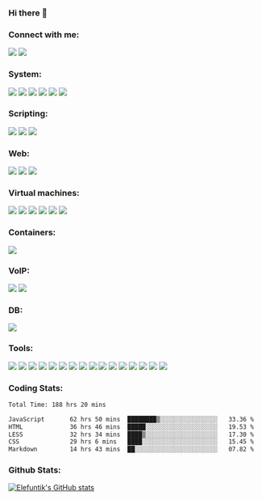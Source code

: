 ### Hi there 👋

### Connect with me:

<a href="https://www.linkedin.com/in/ivan-dziarzhynski-a02818151/">![](https://img.shields.io/badge/LinkedIn-Ivan_Dziarzhynski-informational?style=flat&logo=linkedin&logoColor=white&color=blue)</a>
![](https://img.shields.io/badge/e--mail-ivdziarzhynski@gmail.com-informational?style=flat&logo=gmail&logoColor=white&color=blue)

### System:

![](https://img.shields.io/badge/OS-Linux-informational?style=flat&logo=linux&logoColor=white&color=blue)
![](https://img.shields.io/badge/Linux-Red_Hat-informational?style=flat&logo=redhat&logoColor=white&color=blue)
![](https://img.shields.io/badge/Linux-CentOS-informational?style=flat&logo=centos&logoColor=white&color=blue)
![](https://img.shields.io/badge/Linux-Rocky_Linux-informational?style=flat&logo=rockylinux&logoColor=white&color=blue)
![](https://img.shields.io/badge/Linux-Ubuntu-informational?style=flat&logo=ubuntu&logoColor=white&color=blue)
![](https://img.shields.io/badge/OS-Windows-informational?style=flat&logo=windows&logoColor=white&color=blue)


### Scripting:


![](https://img.shields.io/badge/Script-Python-informational?style=flat&logo=python&logoColor=white&color=blue)
![](https://img.shields.io/badge/Shell-Powershell-informational?style=flat&logo=powershell&logoColor=white&color=blue)
![](https://img.shields.io/badge/Shell-Bash-informational?style=flat&logo=gnu-bash&logoColor=white&color=blue)


### Web:

![](https://img.shields.io/badge/Code-JavaScript-informational?style=flat&logo=javascript&logoColor=white&color=blue)
![](https://img.shields.io/badge/Code-HTML-informational?style=flat&logo=html5&logoColor=white&color=blue)
![](https://img.shields.io/badge/Code-CSS-informational?style=flat&logo=css3&logoColor=white&color=blue)


### Virtual machines:

![](https://img.shields.io/badge/VM-Hyper--V-informational?style=flat&logo=windows&logoColor=white&color=blue)
![](https://img.shields.io/badge/VM-Proxmox-informational?style=flat&logo=proxmox&logoColor=white&color=bluev)
![](https://img.shields.io/badge/VM-VMWare-informational?style=flat&logo=vmware&logoColor=white&color=blue)
![](https://img.shields.io/badge/VM-ESXi-informational?style=flat&logo=vmware&logoColor=white&color=blue)
![](https://img.shields.io/badge/VM-Virtual_Box-informational?style=flat&logo=virtualbox&logoColor=white&color=blue)
![](https://img.shields.io/badge/VM-KVM-informational?style=flat&logo=linux&logoColor=white&color=blue)


### Containers:

![](https://img.shields.io/badge/Containers-Docker-informational?style=flat&logo=docker&logoColor=white&color=blue)


### VoIP:

![](https://img.shields.io/badge/VoIP-Asterisk-informational?style=flat&logo=linux&logoColor=white&color=blue)
![](https://img.shields.io/badge/VoIP-Free_PBX-informational?style=flat&logo=linux&logoColor=white&color=blue)


### DB:

![](https://img.shields.io/badge/DB-SQL-informational?style=flat&logo=mysql&logoColor=white&color=blue)

### Tools:


![](https://img.shields.io/badge/DevOps-Ansible-informational?style=flat&logo=ansible&logoColor=white&color=blue)
![](https://img.shields.io/badge/DevOps-Terraform-informational?style=flat&logo=terraform&logoColor=white&color=blue)
![](https://img.shields.io/badge/Linux-iptables-informational?style=flat&logo=linux&logoColor=white&color=blue)
![](https://img.shields.io/badge/Linux-fail2ban-informational?style=flat&logo=linux&logoColor=white&color=blue)
![](https://img.shields.io/badge/Linux-nmap-informational?style=flat&logo=linux&logoColor=white&color=blue)
![](https://img.shields.io/badge/Linux-Vim-informational?style=flat&logo=vim&logoColor=white&color=blue)
![](https://img.shields.io/badge/Monitoring-Zabbix-informational?style=flat&logo=zabbix&logoColor=white&color=blue)
![](https://img.shields.io/badge/Monitoring-ELK-informational?style=flat&logo=kibana&logoColor=white&color=blue)
![](https://img.shields.io/badge/Control_Version-Git-informational?style=flat&logo=git&logoColor=white&color=blue)
![](https://img.shields.io/badge/Control_Version-Github-informational?style=flat&logo=github&logoColor=white&color=blue)
![](https://img.shields.io/badge/Editor-VS_Code-informational?style=flat&logo=visual-studio-code&logoColor=white&color=blue)
![](https://img.shields.io/badge/IDE-Pycharm-informational?style=flat&logo=pycharm&logoColor=white&color=blue)
![](https://img.shields.io/badge/IDE-Webstorm-informational?style=flat&logo=webstorm&logoColor=white&color=blue)
![](https://img.shields.io/badge/Atlassian-Jira-informational?style=flat&logo=jira&logoColor=white&color=blue)
![](https://img.shields.io/badge/Atlassian-Confluence-informational?style=flat&logo=confluence&logoColor=white&color=blue)
![](https://img.shields.io/badge/CRM-Bitrix24-informational?style=flat&logo=bitrix24&logoColor=white&color=blue)


### Coding Stats:

<!--START_SECTION:waka-->

```txt
Total Time: 188 hrs 20 mins

JavaScript       62 hrs 50 mins  ████████▒░░░░░░░░░░░░░░░░   33.36 %
HTML             36 hrs 46 mins  █████░░░░░░░░░░░░░░░░░░░░   19.53 %
LESS             32 hrs 34 mins  ████▒░░░░░░░░░░░░░░░░░░░░   17.30 %
CSS              29 hrs 6 mins   ████░░░░░░░░░░░░░░░░░░░░░   15.45 %
Markdown         14 hrs 43 mins  ██░░░░░░░░░░░░░░░░░░░░░░░   07.82 %
```

<!--END_SECTION:waka-->


### Github Stats:


[![Elefuntik's GitHub stats](https://github-readme-stats.vercel.app/api?username=elefuntik)](https://github.com/anuraghazra/github-readme-stats)



<!--
**Elefuntik/Elefuntik** is a ✨ _special_ ✨ repository because its `README.md` (this file) appears on your GitHub profile.

Here are some ideas to get you started:

- 🔭 I’m currently working on ...
- 🌱 I’m currently learning ...
- 👯 I’m looking to collaborate on ...
- 🤔 I’m looking for help with ...
- 💬 Ask me about ...
- 📫 How to reach me: ...
- 😄 Pronouns: ...
- ⚡ Fun fact: ...
-->
